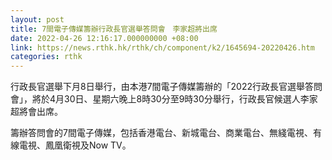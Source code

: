 ```yaml
---
layout: post
title: 7間電子傳媒籌辦行政長官選舉答問會　李家超將出席
date: 2022-04-26 12:16:17.000000000 +08:00
link: https://news.rthk.hk/rthk/ch/component/k2/1645694-20220426.htm
categories: rthk
---
```


行政長官選舉下月8日舉行，由本港7間電子傳媒籌辦的「2022行政長官選舉答問會」，將於4月30日、星期六晚上8時30分至9時30分舉行，行政長官候選人李家超將會出席。

籌辦答問會的7間電子傳媒，包括香港電台、新城電台、商業電台、無綫電視、有線電視、鳳凰衛視及Now TV。
